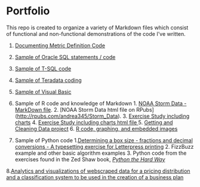 # Portfolio

This repo is created to organize a variety of Markdown files which consist of functional and non-functional demonstrations of the code I've written.

1.  [Documenting Metric Definition Code](https://github.com/andrea345/Portfolio/blob/master/Documenting_Metric_Code.RMD)

2.  [Sample of Oracle SQL statements / code](https://github.com/andrea345/Portfolio/blob/master/SQL%20Snippets.Rmd)

3.  [Sample of T-SQL code](https://github.com/andrea345/Portfolio/blob/master/T%20SQL%20Examples.RMD)

4.  [Sample of Teradata coding](https://github.com/andrea345/Portfolio/blob/master/Teradata%20Coding%20Sample.RMD)

5.  [Sample of Visual Basic](https://github.com/andrea345/Portfolio/blob/master/Visual%20Basic.rmd)

6. Sample of R code and knowledge of Markdown
          1. [NOAA Storm Data - MarkDown file](https://github.com/andrea345/NOAA-Storm-Data).
          2. [NOAA Storm Data html file on RPubs] (http://rpubs.com/andrea345/Storm_Data).
          3. [Exercise Study including charts](https://github.com/andrea345/RepData_PeerAssessment1/blob/master/PA1_template.md)
          4. [Exercise Study including charts html file ](http://rpubs.com/andrea345/83516)
          5. [Getting and Cleaning Data project](https://github.com/andrea345/Getting-Cleaning-Data-Project)
          6. [R code, graphing, and embedded images](https://github.com/andrea345/ExData_Plotting1)

7. Sample of Python code
          1.[Determining a box size - fractions and decimal conversions - A typesetting exercise for Letterpress printing](https://github.com/andrea345/box_program_python/blob/master/README.md)
          2. FizzBuzz example and other basic algorithm examples
          3. Python code from the exercises found in the Zed Shaw book, [_Python the Hard Way_](https://github.com/andrea345/PythonTheHardWay)

8.[Analytics and visualizations of webscraped data for a pricing distribution and a classification system to be used in the creation of a business plan](https://github.com/andrea345/TheDancingDog/blob/master/README.md)



